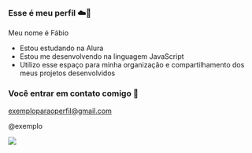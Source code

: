 ### Esse é meu perfil ☁️🐻

Meu nome é Fábio 

- Estou estudando na Alura
- Estou me desenvolvendo na linguagem JavaScript
- Utilizo esse espaço para minha organização e compartilhamento dos meus projetos desenvolvidos

### Você entrar em contato comigo 💎

exemploparaoperfil@gmail.com

@exemplo

![](https://media1.tenor.com/m/jUFxWh8nPQMAAAAC/zenitsu-demon-slayer.gif)
